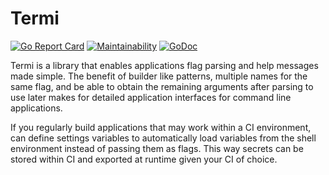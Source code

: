 # Termi
[![Go Report Card](https://goreportcard.com/badge/github.com/MovieStoreGuy/termi)](https://goreportcard.com/report/github.com/MovieStoreGuy/termi)
[![Maintainability](https://api.codeclimate.com/v1/badges/901065b20a0021ba2ee9/maintainability)](https://codeclimate.com/github/MovieStoreGuy/termi/maintainability)
[![GoDoc](https://godoc.org/github.com/MovieStoreGuy/termi?status.svg)](https://godoc.org/github.com/MovieStoreGuy/termi)  

Termi is a library that enables applications flag parsing and help messages made simple.
The benefit of builder like patterns, multiple names for the same flag, and be able to obtain the remaining
arguments after parsing to use later makes for detailed application interfaces for command line applications.

If you regularly build applications that may work within a CI environment, 
can define settings variables to automatically load variables from the shell environment 
instead of passing them as flags. This way secrets can be stored within CI and exported at runtime 
given your CI of choice. 
